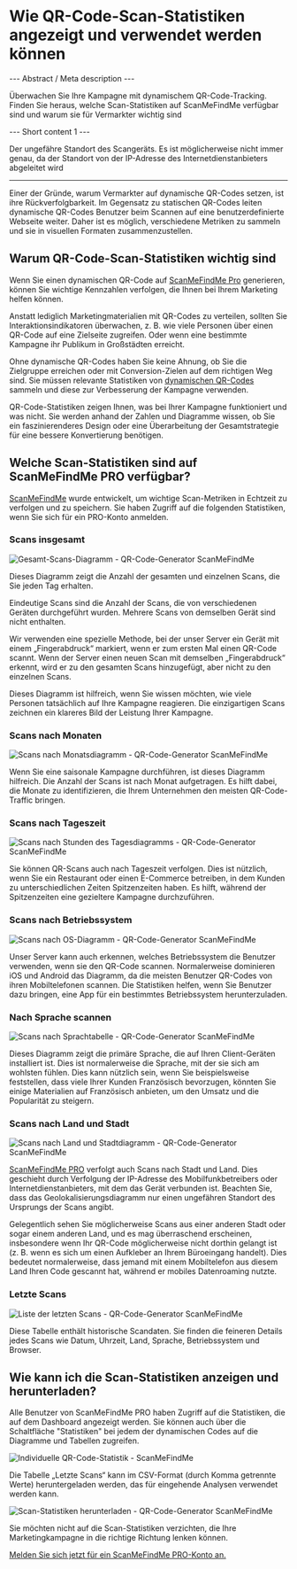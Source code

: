 <h1>Wie QR-Code-Scan-Statistiken angezeigt und verwendet werden können</h1>

--- Abstract / Meta description ---

Überwachen Sie Ihre Kampagne mit dynamischem QR-Code-Tracking. Finden Sie heraus, welche Scan-Statistiken auf ScanMeFindMe verfügbar sind und warum sie für Vermarkter wichtig sind

--- Short content 1 ---

Der ungefähre Standort des Scangeräts. Es ist möglicherweise nicht immer genau, da der Standort von der IP-Adresse des Internetdienstanbieters abgeleitet wird

----------

<p>Einer der Gründe, warum Vermarkter auf dynamische QR-Codes setzen, ist ihre Rückverfolgbarkeit. Im Gegensatz zu statischen QR-Codes leiten dynamische QR-Codes Benutzer beim Scannen auf eine benutzerdefinierte Webseite weiter. Daher ist es möglich, verschiedene Metriken zu sammeln und sie in visuellen Formaten zusammenzustellen. </p>

<h2>Warum QR-Code-Scan-Statistiken wichtig sind</h2>

<p>Wenn Sie einen dynamischen QR-Code auf <a href="#pro">ScanMeFindMe Pro</a> generieren, können Sie wichtige Kennzahlen verfolgen, die Ihnen bei Ihrem Marketing helfen können.</p>

<p>Anstatt lediglich Marketingmaterialien mit QR-Codes zu verteilen, sollten Sie Interaktionsindikatoren überwachen, z. B. wie viele Personen über einen QR-Code auf eine Zielseite zugreifen. Oder wenn eine bestimmte Kampagne ihr Publikum in Großstädten erreicht. </p>

<p>Ohne dynamische QR-Codes haben Sie keine Ahnung, ob Sie die Zielgruppe erreichen oder mit Conversion-Zielen auf dem richtigen Weg sind. Sie müssen relevante Statistiken von <a href="#about:product">dynamischen QR-Codes</a> sammeln und diese zur Verbesserung der Kampagne verwenden.</p>

<p>QR-Code-Statistiken zeigen Ihnen, was bei Ihrer Kampagne funktioniert und was nicht. Sie werden anhand der Zahlen und Diagramme wissen, ob Sie ein faszinierenderes Design oder eine Überarbeitung der Gesamtstrategie für eine bessere Konvertierung benötigen. </p>

<h2>Welche Scan-Statistiken sind auf ScanMeFindMe PRO verfügbar?</h2>

<p><a href="#static:url">ScanMeFindMe</a> wurde entwickelt, um wichtige Scan-Metriken in Echtzeit zu verfolgen und zu speichern. Sie haben Zugriff auf die folgenden Statistiken, wenn Sie sich für ein PRO-Konto anmelden.</p>

<h3>Scans insgesamt</h3>

<p class="imageholder">
    <img src="https://media.scanmefindme.com/blog/about_statistics/files/img 1 - total scans.png"
        alt="Gesamt-Scans-Diagramm - QR-Code-Generator ScanMeFindMe">
</p>

<p>Dieses Diagramm zeigt die Anzahl der gesamten und einzelnen Scans, die Sie jeden Tag erhalten.</p>

<p>Eindeutige Scans sind die Anzahl der Scans, die von verschiedenen Geräten durchgeführt wurden. Mehrere Scans von demselben Gerät sind nicht enthalten. </p>

<p>Wir verwenden eine spezielle Methode, bei der unser Server ein Gerät mit einem „Fingerabdruck“ markiert, wenn er zum ersten Mal einen QR-Code scannt. Wenn der Server einen neuen Scan mit demselben „Fingerabdruck“ erkennt, wird er zu den gesamten Scans hinzugefügt, aber nicht zu den einzelnen Scans.</p>

<p>Dieses Diagramm ist hilfreich, wenn Sie wissen möchten, wie viele Personen tatsächlich auf Ihre Kampagne reagieren. Die einzigartigen Scans zeichnen ein klareres Bild der Leistung Ihrer Kampagne.</p>

<h3>Scans nach Monaten</h3>

<p class="imageholder">
    <img src="https://media.scanmefindme.com/blog/about_statistics/files/img 2 - scans by month.png"
        alt="Scans nach Monatsdiagramm - QR-Code-Generator ScanMeFindMe">
</p>

<p>Wenn Sie eine saisonale Kampagne durchführen, ist dieses Diagramm hilfreich. Die Anzahl der Scans ist nach Monat aufgetragen. Es hilft dabei, die Monate zu identifizieren, die Ihrem Unternehmen den meisten QR-Code-Traffic bringen. </p>

<h3>Scans nach Tageszeit</h3>

<p class="imageholder">
    <img src="https://media.scanmefindme.com/blog/about_statistics/files/img 3 - scans by hour of the day.png"
        alt="Scans nach Stunden des Tagesdiagramms - QR-Code-Generator ScanMeFindMe">
</p>

<p>Sie können QR-Scans auch nach Tageszeit verfolgen. Dies ist nützlich, wenn Sie ein Restaurant oder einen E-Commerce betreiben, in dem Kunden zu unterschiedlichen Zeiten Spitzenzeiten haben. Es hilft, während der Spitzenzeiten eine gezieltere Kampagne durchzuführen.</p>

<h3>Scans nach Betriebssystem</h3>

<p class="imageholder">
    <img src="https://media.scanmefindme.com/blog/about_statistics/files/img 4 - scans by OS.png"
        alt="Scans nach OS-Diagramm - QR-Code-Generator ScanMeFindMe">
</p>

<p>Unser Server kann auch erkennen, welches Betriebssystem die Benutzer verwenden, wenn sie den QR-Code scannen. Normalerweise dominieren iOS und Android das Diagramm, da die meisten Benutzer QR-Codes von ihren Mobiltelefonen scannen. Die Statistiken helfen, wenn Sie Benutzer dazu bringen, eine App für ein bestimmtes Betriebssystem herunterzuladen. </p>

<h3>Nach Sprache scannen</h3>

<p class="imageholder">
    <img src="https://media.scanmefindme.com/blog/about_statistics/files/img 5 - scans by lang.png"
        alt="Scans nach Sprachtabelle - QR-Code-Generator ScanMeFindMe">
</p>

<p>Dieses Diagramm zeigt die primäre Sprache, die auf Ihren Client-Geräten installiert ist. Dies ist normalerweise die Sprache, mit der sie sich am wohlsten fühlen. Dies kann nützlich sein, wenn Sie beispielsweise feststellen, dass viele Ihrer Kunden Französisch bevorzugen, könnten Sie einige Materialien auf Französisch anbieten, um den Umsatz und die Popularität zu steigern.</p>

<h3>Scans nach Land und Stadt</h3>

<p class="imageholder">
    <img src="https://media.scanmefindme.com/blog/about_statistics/files/img 6 - scans by country and city.png"
        alt="Scans nach Land und Stadtdiagramm - QR-Code-Generator ScanMeFindMe">
</p>

<p><a href="#pro">ScanMeFindMe PRO</a> verfolgt auch Scans nach Stadt und Land. Dies geschieht durch Verfolgung der IP-Adresse des Mobilfunkbetreibers oder Internetdienstanbieters, mit dem das Gerät verbunden ist. Beachten Sie, dass das Geolokalisierungsdiagramm nur einen ungefähren Standort des Ursprungs der Scans angibt. </p>

<p>Gelegentlich sehen Sie möglicherweise Scans aus einer anderen Stadt oder sogar einem anderen Land, und es mag überraschend erscheinen, insbesondere wenn Ihr QR-Code möglicherweise nicht dorthin gelangt ist (z. B. wenn es sich um einen Aufkleber an Ihrem Büroeingang handelt). Dies bedeutet normalerweise, dass jemand mit einem Mobiltelefon aus diesem Land Ihren Code gescannt hat, während er mobiles Datenroaming nutzte.</p>

<h3>Letzte Scans</h3>

<p class="imageholder">
    <img src="https://media.scanmefindme.com/blog/about_statistics/files/img 7 - last scans.png"
        alt="Liste der letzten Scans - QR-Code-Generator ScanMeFindMe">
</p>

<p>Diese Tabelle enthält historische Scandaten. Sie finden die feineren Details jedes Scans wie Datum, Uhrzeit, Land, Sprache, Betriebssystem und Browser. </p>

<h2>Wie kann ich die Scan-Statistiken anzeigen und herunterladen?</h2>

<p>Alle Benutzer von ScanMeFindMe PRO haben Zugriff auf die Statistiken, die auf dem Dashboard angezeigt werden. Sie können auch über die Schaltfläche "Statistiken" bei jedem der dynamischen Codes auf die Diagramme und Tabellen zugreifen.</p>

<p class="imageholder">
    <img src="https://media.scanmefindme.com/blog/about_statistics/files/img 8 - dynamic codes-statistic.png"
        alt="Individuelle QR-Code-Statistik - ScanMeFindMe">
</p>

<p>Die Tabelle „Letzte Scans“ kann im CSV-Format (durch Komma getrennte Werte) heruntergeladen werden, das für eingehende Analysen verwendet werden kann.</p>

<p class="imageholder">
    <img src="https://media.scanmefindme.com/blog/about_statistics/files/img 7 - last scans - download as CSV.png"
        alt="Scan-Statistiken herunterladen - QR-Code-Generator ScanMeFindMe">
</p>

<p>Sie möchten nicht auf die Scan-Statistiken verzichten, die Ihre Marketingkampagne in die richtige Richtung lenken können.</p>

<p><a href="#pro">Melden Sie sich jetzt für ein ScanMeFindMe PRO-Konto an.</a></p>
